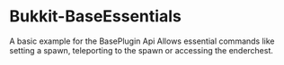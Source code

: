 # Bukkit-BaseEssentials

A basic example for the BasePlugin Api
Allows essential commands like setting a spawn, teleporting to the spawn or accessing the enderchest.
